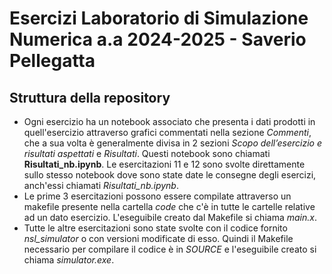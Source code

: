 # Esercizi Laboratorio di Simulazione Numerica a.a 2024-2025 - Saverio Pellegatta
## Struttura della repository
- Ogni esercizio ha un notebook associato che presenta i dati prodotti in quell'esercizio attraverso grafici commentati nella sezione $\textit{Commenti}$, che a sua volta è generalmente divisa in 2 sezioni $\textit{Scopo dell'esercizio e risultati aspettati}$ e $\textit{Risultati}$. Questi notebook sono chiamati $\textbf{Risultati\_nb.ipynb}$. Le esercitazioni 11 e 12 sono svolte direttamente sullo stesso notebook dove sono state date le consegne degli esercizi, anch'essi chiamati $\textit{Risultati\_nb.ipynb}$.
- Le prime 3 esercitazioni possono essere compilate attraverso un makefile presente nella cartella $\textit{code}$ che c'è in tutte le cartelle relative ad un dato esercizio. L'eseguibile creato dal Makefile si chiama $\textit{main.x}$.
- Tutte le altre esercitazioni sono state svolte con il codice fornito $\textit{nsl\_simulator}$ o con versioni modificate di esso. Quindi il Makefile necessario per compilare il codice è in $\textit{SOURCE}$ e l'eseguibile creato si chiama $\textit{simulator.exe}$. 
